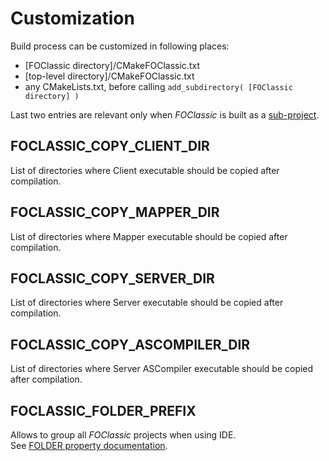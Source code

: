 # Customization

Build process can be customized in following places:
- [FOClassic directory]/CMakeFOClassic.txt
- [top-level directory]/CMakeFOClassic.txt
- any CMakeLists.txt, before calling `add_subdirectory( [FOClassic directory] )`

Last two entries are relevant only when _FOClassic_ is built as a [sub-project](https://cmake.org/cmake/help/latest/command/add_subdirectory.html).

## FOCLASSIC_COPY_CLIENT_DIR
List of directories where Client executable should be copied after compilation.

## FOCLASSIC_COPY_MAPPER_DIR
List of directories where Mapper executable should be copied after compilation.

## FOCLASSIC_COPY_SERVER_DIR
List of directories where Server executable should be copied after compilation.

## FOCLASSIC_COPY_ASCOMPILER_DIR
List of directories where Server ASCompiler executable should be copied after compilation.

## FOCLASSIC_FOLDER_PREFIX
Allows to group all _FOClassic_ projects when using IDE.  
See [FOLDER property documentation](https://cmake.org/cmake/help/v3.12/prop_tgt/FOLDER.html).
